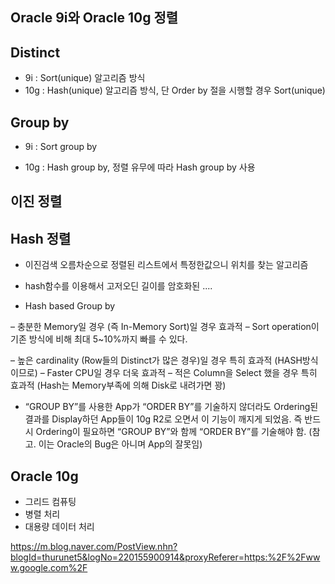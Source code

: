 ##  Oracle 9i와 Oracle 10g 정렬

## Distinct

- 9i : Sort(unique) 알고리즘 방식
- 10g : Hash(unique) 알고리즘 방식, 단 Order by 절을 시행할 경우 Sort(unique)



## Group by

- 9i : Sort group by

- 10g : Hash group by, 정렬 유무에 따라 Hash group by 사용


## 이진 정렬

## Hash 정렬

- 이진검색 오름차순으로 정렬된 리스트에서 특정한값으니 위치를 찾는 알고리즘

- hash함수를 이용해서 고저오딘 길이를 암호화된 ....

- Hash based Group by 

– 충분한 Memory일 경우 (즉 In-Memory Sort)일 경우 효과적
– Sort operation이 기존 방식에 비해 최대 5~10%까지 빠를 수 있다.

– 높은 cardinality (Row들의 Distinct가 많은 경우)일 경우 특히 효과적 (HASH방식 이므로)
– Faster CPU일 경우 더욱 효과적
– 적은 Column을 Select 했을 경우 특히 효과적 (Hash는 Memory부족에 의해 Disk로 내려가면 꽝)

- “GROUP BY”를 사용한 App가 “ORDER BY”를 기술하지 않더라도 Ordering된 결과를 Display하던
App들이 10g R2로 오면서 이 기능이 깨지게 되었음.
즉 반드시 Ordering이 필요하면 “GROUP BY”와 함께 “ORDER BY”를 기술해야 함.
(참고. 이는 Oracle의 Bug은 아니며 App의 잘못임)

## Oracle 10g
- 그리드 컴퓨팅
- 병렬 처리
- 대용량 데이터 처리


https://m.blog.naver.com/PostView.nhn?blogId=thurunet5&logNo=220155900914&proxyReferer=https:%2F%2Fwww.google.com%2F
